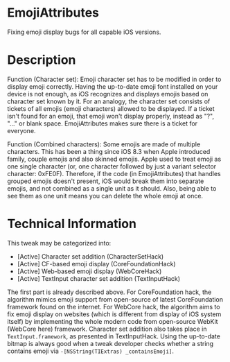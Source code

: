 EmojiAttributes
=============

Fixing emoji display bugs for all capable iOS versions.

Description
=============

Function (Character set): Emoji character set has to be modified in order to display emoji correctly. Having the up-to-date emoji font installed on your device is not enough, as iOS recognizes and displays emojis based on character set known by it. For an analogy, the character set consists of tickets of all emojis (emoji characters) allowed to be displayed. If a ticket isn't found for an emoji, that emoji won't display properly, instead as "?", "..." or blank space. EmojiAttributes makes sure there is a ticket for everyone.

Function (Combined characters): Some emojis are made of multiple characters. This has been a thing since iOS 8.3 when Apple introduced family, couple emojis and also skinned emojis. Apple used to treat emoji as one single character (or, one character followed by just a variant selector character: 0xFE0F). Therefore, if the code (in EmojiAttributes) that handles grouped emojis doesn't present, iOS would break them into separate emojis, and not combined as a single unit as it should. Also, being able to see them as one unit means you can delete the whole emoji at once.

Technical Information
=============

This tweak may be categorized into:
* [Active] Character set addition (CharacterSetHack)
* [Active] CF-based emoji display (CoreFoundationHack)
* [Active] Web-based emoji display (WebCoreHack)
* [Active] TextInput character set addition (TextInputHack)

The first part is already described above. For CoreFoundation hack, the algorithm mimics emoji support from open-source of latest CoreFoundation framework
found on the internet. For WebCore hack, the algorithm aims to fix emoji
display on websites (which is different from display of iOS system itself) by implementing the whole modern code from open-source WebKit (WebCore here) framework.
Character set addition also takes place in `TextInput.framework`, as presented in TextInputHack. Using the up-to-date bitmap is always good when a tweak developer checks whether a string contains emoji via `-[NSString(TIExtras) _containsEmoji]`.
